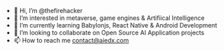 - 👋 Hi, I’m @thefirehacker
- 👀 I’m interested in metaverse, game engines & Artifiical Intelligence 
- 🌱 I’m currently learning Babylonjs, React Native & Android Development
- 💞️ I’m looking to collaborate on Open Source AI Application projects
- 📫 How to reach me contact@aiedx.com

<!---
thefirehacker/thefirehacker is a ✨ special ✨ repository because its `README.md` (this file) appears on your GitHub profile.
You can click the Preview link to take a look at your changes.
--->
